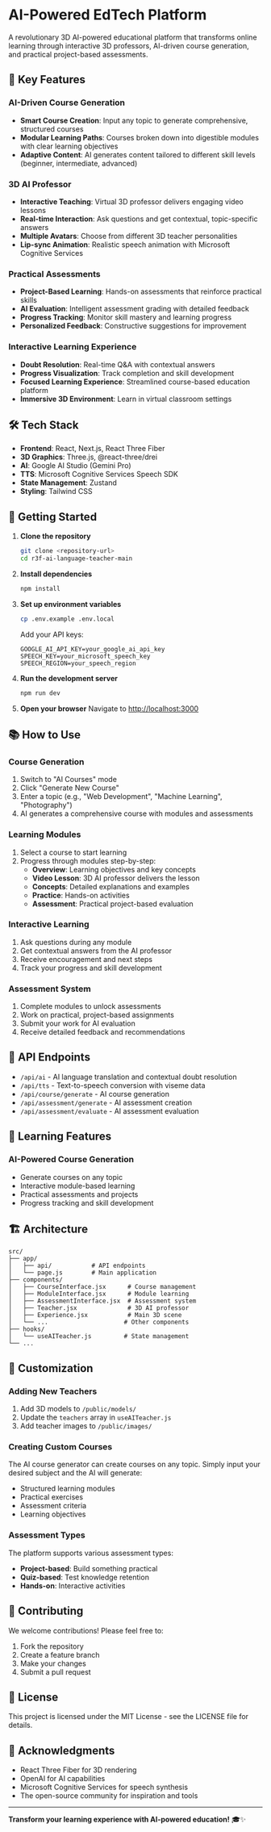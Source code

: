 # AI-Powered EdTech Platform

A revolutionary 3D AI-powered educational platform that transforms online learning through interactive 3D professors, AI-driven course generation, and practical project-based assessments.

## 🚀 Key Features

### AI-Driven Course Generation

- **Smart Course Creation**: Input any topic to generate comprehensive, structured courses
- **Modular Learning Paths**: Courses broken down into digestible modules with clear learning objectives
- **Adaptive Content**: AI generates content tailored to different skill levels (beginner, intermediate, advanced)

### 3D AI Professor

- **Interactive Teaching**: Virtual 3D professor delivers engaging video lessons
- **Real-time Interaction**: Ask questions and get contextual, topic-specific answers
- **Multiple Avatars**: Choose from different 3D teacher personalities
- **Lip-sync Animation**: Realistic speech animation with Microsoft Cognitive Services

### Practical Assessments

- **Project-Based Learning**: Hands-on assessments that reinforce practical skills
- **AI Evaluation**: Intelligent assessment grading with detailed feedback
- **Progress Tracking**: Monitor skill mastery and learning progress
- **Personalized Feedback**: Constructive suggestions for improvement

### Interactive Learning Experience

- **Doubt Resolution**: Real-time Q&A with contextual answers
- **Progress Visualization**: Track completion and skill development
- **Focused Learning Experience**: Streamlined course-based education platform
- **Immersive 3D Environment**: Learn in virtual classroom settings

## 🛠 Tech Stack

- **Frontend**: React, Next.js, React Three Fiber
- **3D Graphics**: Three.js, @react-three/drei
- **AI**: Google AI Studio (Gemini Pro)
- **TTS**: Microsoft Cognitive Services Speech SDK
- **State Management**: Zustand
- **Styling**: Tailwind CSS

## 🚀 Getting Started

1. **Clone the repository**

   ```bash
   git clone <repository-url>
   cd r3f-ai-language-teacher-main
   ```

2. **Install dependencies**

   ```bash
   npm install
   ```

3. **Set up environment variables**

   ```bash
   cp .env.example .env.local
   ```

   Add your API keys:

   ```env
   GOOGLE_AI_API_KEY=your_google_ai_api_key
   SPEECH_KEY=your_microsoft_speech_key
   SPEECH_REGION=your_speech_region
   ```

4. **Run the development server**

   ```bash
   npm run dev
   ```

5. **Open your browser**
   Navigate to [http://localhost:3000](http://localhost:3000)

## 📚 How to Use

### Course Generation

1. Switch to "AI Courses" mode
2. Click "Generate New Course"
3. Enter a topic (e.g., "Web Development", "Machine Learning", "Photography")
4. AI generates a comprehensive course with modules and assessments

### Learning Modules

1. Select a course to start learning
2. Progress through modules step-by-step:
   - **Overview**: Learning objectives and key concepts
   - **Video Lesson**: 3D AI professor delivers the lesson
   - **Concepts**: Detailed explanations and examples
   - **Practice**: Hands-on activities
   - **Assessment**: Practical project-based evaluation

### Interactive Learning

1. Ask questions during any module
2. Get contextual answers from the AI professor
3. Receive encouragement and next steps
4. Track your progress and skill development

### Assessment System

1. Complete modules to unlock assessments
2. Work on practical, project-based assignments
3. Submit your work for AI evaluation
4. Receive detailed feedback and recommendations

## 🔌 API Endpoints

- `/api/ai` - AI language translation and contextual doubt resolution
- `/api/tts` - Text-to-speech conversion with viseme data
- `/api/course/generate` - AI course generation
- `/api/assessment/generate` - AI assessment creation
- `/api/assessment/evaluate` - AI assessment evaluation

## 🎯 Learning Features

### AI-Powered Course Generation

- Generate courses on any topic
- Interactive module-based learning
- Practical assessments and projects
- Progress tracking and skill development

## 🏗 Architecture

```
src/
├── app/
│   ├── api/           # API endpoints
│   └── page.js        # Main application
├── components/
│   ├── CourseInterface.jsx      # Course management
│   ├── ModuleInterface.jsx      # Module learning
│   ├── AssessmentInterface.jsx  # Assessment system
│   ├── Teacher.jsx              # 3D AI professor
│   ├── Experience.jsx           # Main 3D scene
│   └── ...                     # Other components
├── hooks/
│   └── useAITeacher.js         # State management
└── ...
```

## 🎨 Customization

### Adding New Teachers

1. Add 3D models to `/public/models/`
2. Update the `teachers` array in `useAITeacher.js`
3. Add teacher images to `/public/images/`

### Creating Custom Courses

The AI course generator can create courses on any topic. Simply input your desired subject and the AI will generate:

- Structured learning modules
- Practical exercises
- Assessment criteria
- Learning objectives

### Assessment Types

The platform supports various assessment types:

- **Project-based**: Build something practical
- **Quiz-based**: Test knowledge retention
- **Hands-on**: Interactive activities

## 🤝 Contributing

We welcome contributions! Please feel free to:

1. Fork the repository
2. Create a feature branch
3. Make your changes
4. Submit a pull request

## 📄 License

This project is licensed under the MIT License - see the LICENSE file for details.

## 🙏 Acknowledgments

- React Three Fiber for 3D rendering
- OpenAI for AI capabilities
- Microsoft Cognitive Services for speech synthesis
- The open-source community for inspiration and tools

---

**Transform your learning experience with AI-powered education!** 🎓✨

